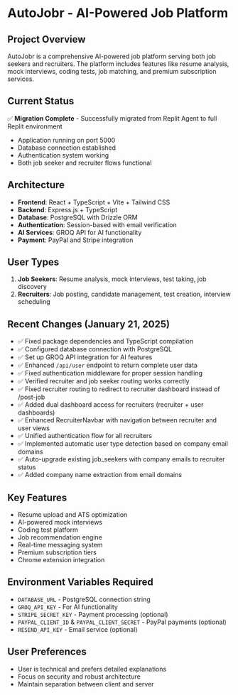 # AutoJobr - AI-Powered Job Platform

## Project Overview
AutoJobr is a comprehensive AI-powered job platform serving both job seekers and recruiters. The platform includes features like resume analysis, mock interviews, coding tests, job matching, and premium subscription services.

## Current Status
✅ **Migration Complete** - Successfully migrated from Replit Agent to full Replit environment
- Application running on port 5000
- Database connection established
- Authentication system working
- Both job seeker and recruiter flows functional

## Architecture
- **Frontend**: React + TypeScript + Vite + Tailwind CSS
- **Backend**: Express.js + TypeScript
- **Database**: PostgreSQL with Drizzle ORM
- **Authentication**: Session-based with email verification
- **AI Services**: GROQ API for AI functionality
- **Payment**: PayPal and Stripe integration

## User Types
1. **Job Seekers**: Resume analysis, mock interviews, test taking, job discovery
2. **Recruiters**: Job posting, candidate management, test creation, interview scheduling

## Recent Changes (January 21, 2025)
- ✅ Fixed package dependencies and TypeScript compilation
- ✅ Configured database connection with PostgreSQL
- ✅ Set up GROQ API integration for AI features
- ✅ Enhanced `/api/user` endpoint to return complete user data
- ✅ Fixed authentication middleware for proper session handling
- ✅ Verified recruiter and job seeker routing works correctly
- ✅ Fixed recruiter routing to redirect to recruiter dashboard instead of /post-job
- ✅ Added dual dashboard access for recruiters (recruiter + user dashboards)
- ✅ Enhanced RecruiterNavbar with navigation between recruiter and user views
- ✅ Unified authentication flow for all recruiters
- ✅ Implemented automatic user type detection based on company email domains
- ✅ Auto-upgrade existing job_seekers with company emails to recruiter status
- ✅ Added company name extraction from email domains

## Key Features
- Resume upload and ATS optimization
- AI-powered mock interviews
- Coding test platform
- Job recommendation engine
- Real-time messaging system
- Premium subscription tiers
- Chrome extension integration

## Environment Variables Required
- `DATABASE_URL` - PostgreSQL connection string
- `GROQ_API_KEY` - For AI functionality
- `STRIPE_SECRET_KEY` - Payment processing (optional)
- `PAYPAL_CLIENT_ID` & `PAYPAL_CLIENT_SECRET` - PayPal payments (optional)
- `RESEND_API_KEY` - Email service (optional)

## User Preferences
- User is technical and prefers detailed explanations
- Focus on security and robust architecture
- Maintain separation between client and server